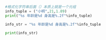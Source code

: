 
<BlogInfo title="8.格式化字符串" author="白日梦想猿" pv=0 read_times=0 pre_cost_time=0分7秒 category="高级变量类型" tag_list="['高级变量类型']" create_time="2020.02.10 14:41:30" update_time="2020.02.10 14:49:40" />

```python
#格式化字符串后面（）本质上就是一个元组
info_tuple = ("小明",21,1.89)
print("%s 年龄是%d 身高是%.2f"%info_tuple)

info_str = "%s 年龄是%d 身高是%.2f"%info_tuple

print(info_str)
```
